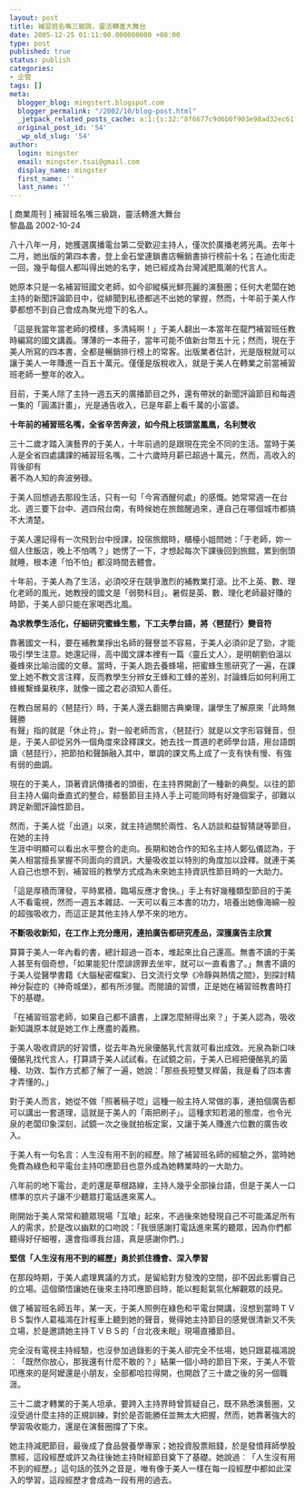```yaml
---
layout: post
title: 補習班名嘴三級跳，靈活轉進大舞台
date: 2005-12-25 01:11:00.000000000 +08:00
type: post
published: true
status: publish
categories:
- 企管
tags: []
meta:
  blogger_blog: mingstert.blogspot.com
  blogger_permalink: "/2002/10/blog-post.html"
  _jetpack_related_posts_cache: a:1:{s:32:"8f6677c9d6b0f903e98ad32ec61f8deb";a:2:{s:7:"expires";i:1456123284;s:7:"payload";a:3:{i:0;a:1:{s:2:"id";i:158;}i:1;a:1:{s:2:"id";i:149;}i:2;a:1:{s:2:"id";i:73;}}}}
  original_post_id: '54'
  _wp_old_slug: '54'
author:
  login: mingster
  email: mingster.tsai@gmail.com
  display_name: mingster
  first_name: ''
  last_name: ''
---
```

<p class="mobile-post">[ 商業周刊 ] 補習班名嘴三級跳，靈活轉進大舞台<br />黎晶晶 2002-10-24</p>
<p>八十八年一月，她獲選廣播電台第二受歡迎主持人，僅次於廣播老將光禹。去年十二月，她出版的第四本書，登上金石堂連鎖書店暢銷書排行榜前十名；在迪化街走一回，幾乎每個人都叫得出她的名字，她已經成為台灣減肥風潮的代言人。</p>
<p class="mobile-post">她原本只是一名補習班國文老師，如今卻縱橫光鮮亮麗的演藝圈；任何大老闆在她主持的新聞評論節目中，從緋聞到私德都逃不出她的掌握，然而，十年前于美人作夢都想不到自己會成為聚光燈下的名人。</p>
<p class="mobile-post">「這是我當年當老師的模樣，多清純啊！」于美人翻出一本當年在龍門補習班任教時編寫的國文講義。薄薄的一本冊子，當年可能不值新台幣五十元；然而，現在于美人所寫的四本書，全都是暢銷排行榜上的常客。出版業者估計，光是版稅就可以讓于美人一年賺進一百五十萬元。僅僅是版稅收入，就是于美人在轉業之前當補習班老師一整年的收入。</p>
<p class="mobile-post">目前，于美人除了主持一週五天的廣播節目之外，還有帶狀的新聞評論節目和每週一集的「圓滿計畫」，光是通告收入，已是年薪上看千萬的小富婆。</p>
<p class="mobile-post"><span style="font-weight:bold;">十年前的補習班名嘴，全省辛苦奔波，如今飛上枝頭當鳳凰，名利雙收</span> </p>
<p class="mobile-post">三十二歲才踏入演藝界的于美人，十年前過的是跟現在完全不同的生活。當時于美人是全省四處講課的補習班名嘴，二十六歲時月薪已超過十萬元，然而，高收入的背後卻有<br />著不為人知的奔波勞碌。</p>
<p class="mobile-post">于美人回想過去那段生活，只有一句「今宵酒醒何處」的感慨。她常常週一在台北、週三要下台中、週四飛台南，有時候她在旅館醒過來，連自己在哪個城市都搞不大清楚。</p>
<p class="mobile-post">于美人還記得有一次飛到台中授課，投宿旅館時，櫃檯小姐問她：「于老師，妳一個人住飯店，晚上不怕嗎？」她愣了一下，才想起每次下課後回到旅館，累到倒頭就睡，根本連「怕不怕」都沒時間去體會。</p>
<p class="mobile-post">十年前，于美人為了生活，必須咬牙在競爭激烈的補教業打滾。比不上英、數、理化老師的風光，她教授的國文是「弱勢科目」。暑假是英、數、理化老師最好賺的時節，于美人卻只能在家喝西北風。</p>
<p class="mobile-post"><span style="font-weight:bold;">為求教學生活化，仔細研究蜜蜂生態，下工夫學台語，將〈琶琵行〉變音符</span> </p>
<p class="mobile-post">靠著國文一科，要在補教業掙出名師的聲譽並不容易，于美人必須卯足了勁，才能吸引學生注意。她還記得，高中國文課本裡有一篇〈靈丘丈人〉，是明朝劉伯溫以養蜂來比喻治國的文章。當時，于美人跑去養蜂場，把蜜蜂生態研究了一遍，在課堂上她不教文言注釋，反而教學生分辨女王蜂和工蜂的差別，討論蜂后如何利用工蜂維繫蜂巢秩序，就像一國之君必須知人善任。</p>
<p class="mobile-post">在教白居易的〈琶琵行〉時，于美人還去翻閱古典樂理，讓學生了解原來「此時無聲勝<br />有聲」指的就是「休止符」。對一般老師而言，〈琶琵行〉就是以文字形容聲音，但<br />是，于美人卻從另外一個角度來詮釋課文。她去找一貫道的老師學台語，用台語朗讀〈琶琵行〉，把節拍和聲韻融入其中，單調的課文馬上成了一支有快有慢、有強有弱的曲調。</p>
<p class="mobile-post">現在的于美人，頂著資訊傳播者的頭銜，在主持界開創了一種新的典型。以往的節目主持人偏向垂直式的整合，綜藝節目主持人手上可能同時有好幾個案子，卻難以跨足新聞評論性節目。</p>
<p class="mobile-post">然而，于美人從「出道」以來，就主持過關於兩性、名人訪談和益智猜謎等節目，在她的主持<br />生涯中明顯可以看出水平整合的走向。長期和她合作的知名主持人鄭弘儀認為，于美人相當擅長掌握不同面向的資訊，大量吸收並以特別的角度加以詮釋。就連于美人自己也想不到，補習班的教學方式成為未來她主持資訊性節目時的一大助力。</p>
<p class="mobile-post">「這是厚積而薄發，平時累積，臨場反應才會快。」手上有好幾種類型節目的于美人不看電視，然而一週五本雜誌、一天可以看三本書的功力，培養出她像海綿一般的超強吸收力，而這正是其他主持人學不來的地方。</p>
<p class="mobile-post"><span style="font-weight:bold;">不斷吸收新知，在工作上充分應用，連拍廣告都研究產品，深獲廣告主欣賞</span> </p>
<p class="mobile-post">算算于美人一年內看的書，總計超過一百本，堆起來比自己還高。無書不讀的于美人甚至有個奇想，「如果能犯什麼誹謗罪去坐牢，就可以一直看書了。」無書不讀的于美人從醫學書籍《大腦秘密檔案》、日文流行文學《冷靜與熱情之間》，到探討精神分裂症的《神奇城堡》，都有所涉獵。而閱讀的習慣，正是她在補習班教書時打下的基礎。</p>
<p class="mobile-post">「在補習班當老師，如果自己都不讀書，上課怎麼掰得出來？」于美人認為，吸收新知識原本就是她工作上應盡的義務。</p>
<p class="mobile-post">于美人吸收資訊的好習慣，從去年為光泉優酪乳代言就可看出成效。光泉為新口味優酪乳找代言人，打算請于美人試試看。在試鏡之前，于美人已經把優酪乳的菌種、功效、製作方式都了解了一遍，她說：「那些長短雙叉桿菌，我是看了四本書才弄懂的。」</p>
<p class="mobile-post">對于美人而言，她從不做「照著稿子唸」這種一般主持人常做的事，連拍個廣告都可以講出一套道理，這就是于美人的「兩把刷子」。這種求知若渴的態度，也令光泉的老闆印象深刻，試鏡一次之後就拍板定案，又讓于美人賺進六位數的廣告收入。</p>
<p class="mobile-post">于美人有一句名言：人生沒有用不到的經歷。除了補習班名師的經驗之外，當時她免費為綠色和平電台主持叩應節目也意外成為她轉業時的一大助力。</p>
<p class="mobile-post">八年前的地下電台，走的還是草根路線，主持人幾乎全部操台語，但是于美人一口標準的京片子讓不少聽眾打電話進來罵人。</p>
<p class="mobile-post">剛開始于美人常常和聽眾現場「互嗆」起來，不過後來她發現自己不可能滿足所有人的需求，於是改以幽默的口吻說：「我很感謝打電話進來罵的聽眾，因為你們都聽得好仔細喔，還會指導我台語，真是感謝你們。」</p>
<p class="mobile-post"><span style="font-weight:bold;">堅信「人生沒有用不到的經歷」勇於抓住機會、深入學習</span> </p>
<p class="mobile-post">在那段時期，于美人處理異議的方式，是留給對方發洩的空間，卻不因此影響自己的立場。這個領悟讓她在後來主持叩應節目時，能以輕鬆氣氛化解觀眾的歧見。</p>
<p class="mobile-post">做了補習班名師五年，某一天，于美人照例在綠色和平電台開講，沒想到當時ＴＶＢＳ製作人葛福鴻在計程車上聽到她的聲音，覺得她主持節目的感覺很清新又不失立場，於是邀請她主持ＴＶＢＳ的「台北夜未眠」現場直播節目。</p>
<p class="mobile-post">完全沒有電視主持經驗，也沒參加過錄影的于美人卻完全不怯場，她只跟葛福鴻說︰「既然你放心，那我還有什麼不敢的？」結果一個小時的節目下來，于美人不管叩應來的是阿嬤還是小朋友，全部都哈拉得開，也開啟了三十歲之後的另一個職涯。</p>
<p class="mobile-post">三十二歲才轉業的于美人坦承，要跨入主持界時曾質疑自己，既不熟悉演藝圈，又沒受過什麼主持的正規訓練，對於是否能勝任並無太大把握，然而，她靠著強大的學習吸收能力，還是在演藝圈撐了下來。</p>
<p class="mobile-post">她主持減肥節目，最後成了食品營養學專家；她投資股票賠錢，於是發憤拜師學股票經，這段經歷或許又為往後她主持財經節目奠下了基礎。她說過︰「人生沒有用不到的經歷。」這句話的弦外之音是，唯有像于美人一樣在每一段經歷中都如此深入的學習，這段經歷才會成為一段有用的過去。</p>
